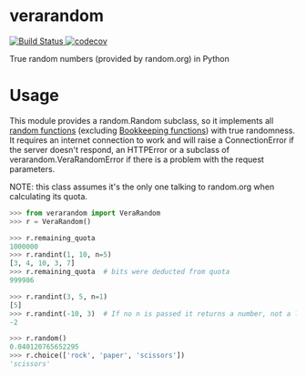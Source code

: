 # verarandom

[![Build Status](https://travis-ci.org/AliGhahraei/verarandom.svg?branch=master)
](https://travis-ci.org/AliGhahraei/verarandom)
[![codecov](https://codecov.io/gh/AliGhahraei/verarandom/branch/master/graph/badge.svg)
](https://codecov.io/gh/AliGhahraei/verarandom)

True random numbers (provided by random.org) in Python

# Usage
This module provides a random.Random subclass, so it implements all [random functions](
https://docs.python.org/3/library/random.html) (excluding [Bookkeeping functions](
https://docs.python.org/3/library/random.html#bookkeeping-functions)) with true randomness. It
requires an internet connection to work and will raise a ConnectionError if the server doesn't
respond, an HTTPError or a subclass of verarandom.VeraRandomError if there is a problem with the
request parameters.

NOTE: this class assumes it's the only one talking to random.org when calculating its quota.

```python
>>> from verarandom import VeraRandom
>>> r = VeraRandom()

>>> r.remaining_quota
1000000
>>> r.randint(1, 10, n=5)
[3, 4, 10, 3, 7]
>>> r.remaining_quota  # bits were deducted from quota
999986

>>> r.randint(3, 5, n=1)
[5]
>>> r.randint(-10, 3)  # If no n is passed it returns a number, not a list (like the parent method)
-2

>>> r.random()
0.040120765652295
>>> r.choice(['rock', 'paper', 'scissors'])
'scissors'
```
